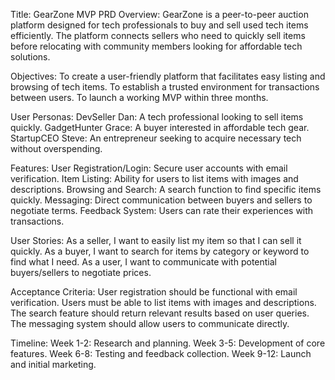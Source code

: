Title: GearZone MVP PRD
Overview:
GearZone is a peer-to-peer auction platform designed for tech professionals to buy and sell used tech items efficiently. The platform connects sellers who need to quickly sell items before relocating with community members looking for affordable tech solutions.

Objectives:
To create a user-friendly platform that facilitates easy listing and browsing of tech items.
To establish a trusted environment for transactions between users.
To launch a working MVP within three months.

User Personas:
DevSeller Dan: A tech professional looking to sell items quickly.
GadgetHunter Grace: A buyer interested in affordable tech gear.
StartupCEO Steve: An entrepreneur seeking to acquire necessary tech without overspending.

Features:
User Registration/Login: Secure user accounts with email verification.
Item Listing: Ability for users to list items with images and descriptions.
Browsing and Search: A search function to find specific items quickly.
Messaging: Direct communication between buyers and sellers to negotiate terms.
Feedback System: Users can rate their experiences with transactions.

User Stories:
As a seller, I want to easily list my item so that I can sell it quickly.
As a buyer, I want to search for items by category or keyword to find what I need.
As a user, I want to communicate with potential buyers/sellers to negotiate prices.

Acceptance Criteria:
User registration should be functional with email verification.
Users must be able to list items with images and descriptions.
The search feature should return relevant results based on user queries.
The messaging system should allow users to communicate directly.

Timeline:
Week 1-2: Research and planning.
Week 3-5: Development of core features.
Week 6-8: Testing and feedback collection.
Week 9-12: Launch and initial marketing.

